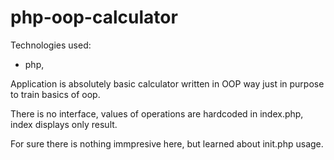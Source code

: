 # php-oop-calculator

Technologies used:
- php,

Application is absolutely basic calculator written in OOP way just in purpose to train basics of oop.

There is no interface, values of operations are hardcoded in index.php, index displays only result.

For sure there is nothing immpresive here, but learned about init.php usage.
